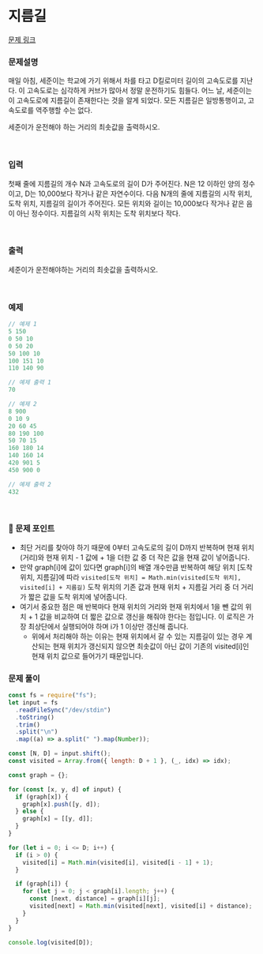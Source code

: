 # **지름길**

[문제 링크](https://www.acmicpc.net/problem/1446)

### 문제설명

매일 아침, 세준이는 학교에 가기 위해서 차를 타고 D킬로미터 길이의 고속도로를 지난다. 이 고속도로는 심각하게 커브가 많아서 정말 운전하기도 힘들다. 어느 날, 세준이는 이 고속도로에 지름길이 존재한다는 것을 알게 되었다. 모든 지름길은 일방통행이고, 고속도로를 역주행할 수는 없다.

세준이가 운전해야 하는 거리의 최솟값을 출력하시오.

<br>

### 입력

첫째 줄에 지름길의 개수 N과 고속도로의 길이 D가 주어진다. N은 12 이하인 양의 정수이고, D는 10,000보다 작거나 같은 자연수이다. 다음 N개의 줄에 지름길의 시작 위치, 도착 위치, 지름길의 길이가 주어진다. 모든 위치와 길이는 10,000보다 작거나 같은 음이 아닌 정수이다. 지름길의 시작 위치는 도착 위치보다 작다.

<br>

### 출력

세준이가 운전해야하는 거리의 최솟값을 출력하시오.

<br>

### 예제

```jsx
// 예제 1
5 150
0 50 10
0 50 20
50 100 10
100 151 10
110 140 90

// 예제 출력 1
70

// 예제 2
8 900
0 10 9
20 60 45
80 190 100
50 70 15
160 180 14
140 160 14
420 901 5
450 900 0

// 예제 출력 2
432
```

<br>

### 📕 문제 포인트

- 최단 거리를 찾아야 하기 때문에 0부터 고속도로의 길이 D까지 반복하며 현재 위치(거리)와 현재 위치 - 1 값에 + 1을 더한 값 중 더 작은 값을 현재 값이 넣어줍니다.
- 만약 graph[i]에 값이 있다면 graph[i]의 배열 개수만큼 반복하여 해당 위치 [도착 위치, 지름길]에 따라 `visited[도착 위치] = Math.min(visited[도착 위치], visited[i] + 지름길)` 도착 위치의 기존 값과 현재 위치 + 지름길 거리 중 더 거리가 짧은 값을 도착 위치에 넣어줍니다.
- 여기서 중요한 점은 매 반복마다 현재 위치의 거리와 현재 위치에서 1을 뺀 값의 위치 + 1 값을 비교하여 더 짧은 값으로 갱신을 해줘야 한다는 점입니다. 이 로직은 가장 최상단에서 실행되어야 하며 i가 1 이상만 갱신해 줍니다.
  - 위에서 처리해야 하는 이유는 현재 위치에서 갈 수 있는 지름길이 있는 경우 계산되는 현재 위치가 갱신되지 않으면 최솟값이 아닌 값이 기존의 visited[i]인 현재 위치 값으로 들어가기 때문입니다.

### 문제 풀이

```js
const fs = require("fs");
let input = fs
  .readFileSync("/dev/stdin")
  .toString()
  .trim()
  .split("\n")
  .map((a) => a.split(" ").map(Number));

const [N, D] = input.shift();
const visited = Array.from({ length: D + 1 }, (_, idx) => idx);

const graph = {};

for (const [x, y, d] of input) {
  if (graph[x]) {
    graph[x].push([y, d]);
  } else {
    graph[x] = [[y, d]];
  }
}

for (let i = 0; i <= D; i++) {
  if (i > 0) {
    visited[i] = Math.min(visited[i], visited[i - 1] + 1);
  }

  if (graph[i]) {
    for (let j = 0; j < graph[i].length; j++) {
      const [next, distance] = graph[i][j];
      visited[next] = Math.min(visited[next], visited[i] + distance);
    }
  }
}

console.log(visited[D]);
```
